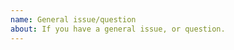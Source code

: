 ```yaml
---
name: General issue/question
about: If you have a general issue, or question.
---
```

<!--
    Your feedback and support is greatly appreciated, thanks for contributing!
-->